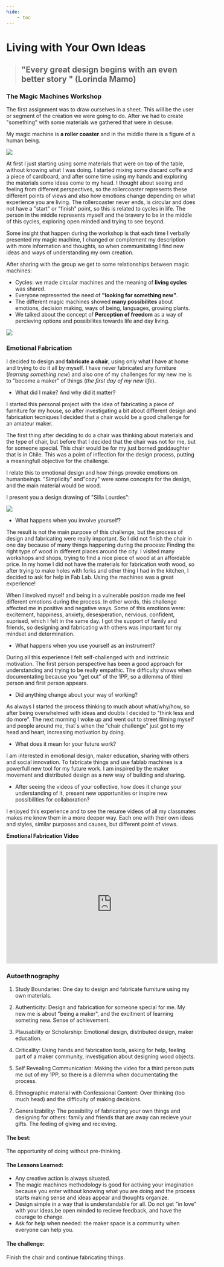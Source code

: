 ```yaml
---
hide:
    - toc
---
```


# Living with Your Own Ideas

> ## "Every great design begins with an even better story " (Lorinda Mamo)


### The Magic Machines Workshop

The first assignment was to draw ourselves in a sheet. This will be the user or segment of the creation we were going to do. After we had to create "something" with some materials we gathered that were in desuse. 

My magic machine is **a roller coaster** and in the middle there is a figure of a human being.

![](../images/week5/rollercoaster.jpg)

At first I just starting using some materials that were on top of the table, without knowing what I was doing. I started mixing some discard coffe and a piece of cardboard, and after some time using my hands and exploring the materials some ideas come to my head. I thought about seeing and feeling from different perspectives, so the rollercoaster represents these different points of views and also how emotions change depending on what experience you are living. The rollercoaster never ends, is circular and does not have a "start" or "finish" point, so this is related to cycles in life. The person in the middle represents myself and the bravery to be in the middle of this cycles, exploring open minded and trying to see beyond. 

Some insight that happen during the workshop is that each time I verbally presented my magic machine, I changed or complement my description with more information and thoughts, so when communitating I find new ideas and ways of understanding my own creation. 

After sharing with the group we get to some relationships between magic machines:
- Cycles: we made circular machines and the meaning of **living cycles** was shared.
- Everyone represented the need of **"looking for something new"**.
- The different magic machines showed **many possibilites** about emotions, decision making, ways of being, languages, growing plants. 
- We talked about the concept of **Perception of freedom** as a way of percieving options and possibilites towards life and day living. 

![](../images/week5/grupomagicmachines.jpg)

### Emotional Fabrication

I decided to design and **fabricate a chair**, using only what I have at home and trying to do it all by myself. I have never fabricated any furniture (*learning something new*) and also one of my challenges for my new me is to "become a maker" of things (*the first day of my new life*).

- What did I make? And why did it matter?

I started this personal project with the idea of fabricating a piece of furniture for my house, so after investigating a bit about different design and fabrication tecniques I decided that a chair would be a good challenge for an amateur maker.

The first thing after deciding to do a chair was thinking about materials and the type of chair, but before that I decided that the chair was not for me, but for someone special. This chair would be for my just borned goddaughter that is in Chile. This was a point of inflection for the design process, putting a meaningfull objective for the challenge.

I relate this to emotional design and how things provoke emotions on humanbeings. "Simplicity" and"cozy" were some concepts for the design, and the main material would be wood. 

I present you a design drawing of "Silla Lourdes":

![](../images/week5/dibujosilla.jpg)

- What happens when you involve yourself?

The result is not the main purpose of this challenge, but the process of design and fabricating were really important. So I did not finish the chair in one day because of many things happening during the process: Finding the right type of wood in different places around the city. I visited many workshops and shops, trying to find a nice piece of wood at an affordable price. 
In my home I did not have the materials for fabrication woth wood, so after trying to make holes with forks and other thing I had in the kitchen, I decided to ask for help in Fab Lab. Using the machines was a great experience! 

When I involved myself and being in a vulnerable position made me feel different emotions during the process. In other words, this challenge affected me in positive and negative ways. Some of this emotions were: excitement, happiness, anxiety, desesperation, nervious, confident, suprised, which I felt in the same day. I got the support of family and friends, so designing and fabricating with others was important for my mindset and determination. 

- What happens when you use yourself as an instrument?

During all this experience I felt self-challenged with and instrinsic motivation. The first person perspective has been a good approach for understanding and trying to be really empathic. 
The difficulty shows when documentating because you "get out" of the 1PP, so a dilemma of third person and first person appears. 

- Did anything change about your way of working?

As always I started the process thinking to much about what/why/how, so after being overwhelmed with ideas and doubts I decided to "think less and do more". The next morning I woke up and went out to street filming myself and people around me, that´s when the "chair challenge" just got to my head and heart, increasing motivation by doing.

- What does it mean for your future work?

I am interested in emotional design, maker education, sharing with others and social innovation. To fabricate things and use fablab machines is a powerfull new tool for my future work. I am inspired by the maker movement and distributed design as a new way of building and sharing. 

- After seeing the videos of your collective, how does it change your understanding of it, present new opportunities or inspire new possibilities for collaboration?

I enjoyed this experience and to see the resume videos of all my classmates makes me know them in a more deeper way. Each one with their own ideas and styles, similar purposes and causes, but different point of views. 

**Emotional Fabrication Video**
<iframe width="560" height="315" src="https://www.youtube.com/embed/_C4YmmYX1FQ" title="YouTube video player" frameborder="0" allow="accelerometer; autoplay; clipboard-write; encrypted-media; gyroscope; picture-in-picture" allowfullscreen></iframe>

### Autoethnography

1. Study Boundaries:
One day to design and fabricate furniture using my own materials.

2. Authenticity:
Design and fabrication for someone special for me. My new me is about "being a maker", and the excitment of learning someting new. Sense of achievement.

3. Plausability or Scholarship:
Emotional design, distributed design, maker education.

4. Criticality:
Using hands and fabrication tools, asking for help, feeling part of a maker community, investigation about designing wood objects.

5. Self Revealing Communication:
Making the video for a third person puts me out of my 1PP, so there is a dilemma when documentating the process. 

6. Ethnographic material with Confessional Content:
Over thinking (too much head) and the difficulty of making decisions. 

7. Generalizability:
The possibility of fabricating your own things and designing for others: family and friends that are away can recieve your gifts. The feeling of giving and recieving.


#### The best: 
The opportunity of doing without pre-thinking. 

#### The Lessons Learned:
- Any creative action is always situated.
- The magic machines methodology is good for activing your imagination because you enter without knowing what you are doing and the process starts making sense and ideas appear and thoughts organize.
- Design simple in a way that is understandable for all. Do not get "in love" with your ideas,be open minded to recieve feedback, and have the courage to change.
- Ask for help when needed: the maker space is a community when everyone can help you. 

#### The challenge:
Finish the chair and continue fabricating things.











